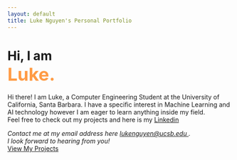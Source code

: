```yaml
---
layout: default
title: Luke Nguyen's Personal Portfolio
---
```


<html lang = "en">
    <head>
        <meta charset="UTF-8">
        <meta name="viewport" content="width=device-width, initial-scale=1.0">
    </head>
    <body>
        <h1> Hi, I am <br> <span style="color:#FF9B45; font-weight:bold; font-size: 40px;"> Luke. </span> </h1>
    <p> Hi there! I am Luke, a Computer Engineering Student at the University of California, Santa Barbara. I have a specific interest in Machine Learning and AI technology however I am eager to learn anything inside my field. <br>
        Feel free to check out my projects and here is my <a href="https://www.linkedin.com/in/luke-anh-nguyen/" target="_blank" rel="noopener noreferrer"> Linkedin </a>
    </p>
    <address> 
        Contact me at my email address here <a href= "mailto:lukenguyen@ucsb.edu"> lukenguyen@ucsb.edu </a>. <br>
        I look forward to hearing from you!
    </address>
    <a href="/projects/" class="button-link">View My Projects</a>
    </body>

</html>
